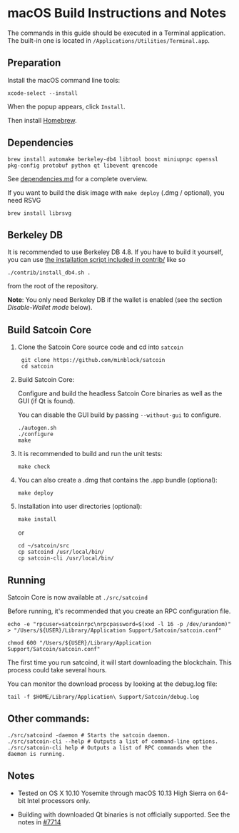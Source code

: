 macOS Build Instructions and Notes
====================================
The commands in this guide should be executed in a Terminal application.
The built-in one is located in `/Applications/Utilities/Terminal.app`.

Preparation
-----------
Install the macOS command line tools:

`xcode-select --install`

When the popup appears, click `Install`.

Then install [Homebrew](https://brew.sh).

Dependencies
----------------------

    brew install automake berkeley-db4 libtool boost miniupnpc openssl pkg-config protobuf python qt libevent qrencode

See [dependencies.md](dependencies.md) for a complete overview.

If you want to build the disk image with `make deploy` (.dmg / optional), you need RSVG

    brew install librsvg

Berkeley DB
-----------
It is recommended to use Berkeley DB 4.8. If you have to build it yourself,
you can use [the installation script included in contrib/](/contrib/install_db4.sh)
like so

```shell
./contrib/install_db4.sh .
```

from the root of the repository.

**Note**: You only need Berkeley DB if the wallet is enabled (see the section *Disable-Wallet mode* below).

Build Satcoin Core
------------------------

1. Clone the Satcoin Core source code and cd into `satcoin`

        git clone https://github.com/minblock/satcoin
        cd satcoin

2.  Build Satcoin Core:

    Configure and build the headless Satcoin Core binaries as well as the GUI (if Qt is found).

    You can disable the GUI build by passing `--without-gui` to configure.

        ./autogen.sh
        ./configure
        make

3.  It is recommended to build and run the unit tests:

        make check

4.  You can also create a .dmg that contains the .app bundle (optional):

        make deploy

5.  Installation into user directories (optional):

        make install

    or

        cd ~/satcoin/src
        cp satcoind /usr/local/bin/
        cp satcoin-cli /usr/local/bin/

Running
-------

Satcoin Core is now available at `./src/satcoind`

Before running, it's recommended that you create an RPC configuration file.

    echo -e "rpcuser=satcoinrpc\nrpcpassword=$(xxd -l 16 -p /dev/urandom)" > "/Users/${USER}/Library/Application Support/Satcoin/satcoin.conf"

    chmod 600 "/Users/${USER}/Library/Application Support/Satcoin/satcoin.conf"

The first time you run satcoind, it will start downloading the blockchain. This process could take several hours.

You can monitor the download process by looking at the debug.log file:

    tail -f $HOME/Library/Application\ Support/Satcoin/debug.log

Other commands:
-------

    ./src/satcoind -daemon # Starts the satcoin daemon.
    ./src/satcoin-cli --help # Outputs a list of command-line options.
    ./src/satcoin-cli help # Outputs a list of RPC commands when the daemon is running.

Notes
-----

* Tested on OS X 10.10 Yosemite through macOS 10.13 High Sierra on 64-bit Intel processors only.

* Building with downloaded Qt binaries is not officially supported. See the notes in [#7714](https://github.com/bitcoin/bitcoin/issues/7714)
